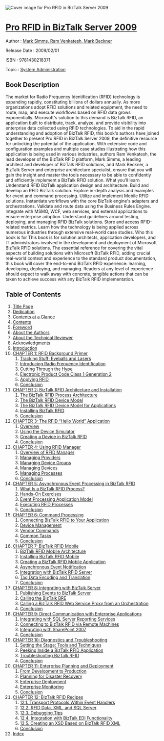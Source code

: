 ![Cover image for Pro RFID in BizTalk Server 2009](https://imgdetail.ebookreading.net/cover/cover/system_admin/EB9781430218371.jpg)

[Pro RFID in BizTalk Server 2009](https://ebookreading.net/view/book/Pro+RFID+in+BizTalk+Server+2009-EB9781430218371_1.html "Pro RFID in BizTalk Server 2009")
====================================================================================================================

Author : [Mark Simms](https://ebookreading.net/search/author/Mark+Simms),[ Ram Venkatesh](https://ebookreading.net/search/author/+Ram+Venkatesh),[ Mark Beckner](https://ebookreading.net/search/author/+Mark+Beckner)

Release Date : 2009/02/01

ISBN : 9781430218371

Topic : [System Administration](https://ebookreading.net/search/category/system-administration)

Book Description
-----------------

The market for Radio Frequency Identification (RFID) technology is expanding rapidly, constituting billions of dollars annually. As more organizations adopt RFID solutions and related equipment, the need to route, map, and execute workflows based on RFID data grows exponentially. Microsoft's solution to this demand is BizTalk RFID, an application built to distribute, track, analyze, and provide visibility into enterprise data collected using RFID technologies. To aid in the rapid understanding and adoption of BizTalk RFID, this book's authors have joined together to present Pro RFID in BizTalk Server 2009, the definitive resource for unlocking the potential of the application.
With extensive code and configuration examples and multiple case studies illustrating how this application is being used in various industries, authors Ram Venkatesh, the lead developer of the BizTalk RFID platform, Mark Simms, a leading architect and developer of BizTalk RFID solutions, and Mark Beckner, a BizTalk Server and enterprise architecture specialist, ensure that you will gain the insight and master the tools necessary to be able to confidently and efficiently implement a BizTalk RFID solution.
What you'll learn
Understand RFID BizTalk application design and architecture.
Build and develop an RFID BizTalk solution.
Explore in-depth analysis and examples for event and command processing.
Utilize and implement Mobile RFID solutions.
Instantiate workflows with the core BizTalk engine's adapters and orchestrations.
Validate and route data using the Business Rules Engine.
Integrate with MSMQ, WCF, web services, and external applications to ensure enterprise adoption.
Understand guidelines around testing, deploying, and managing RFID BizTalk solutions.
Store and access RFID-related metrics.
Learn how the technology is being applied across numerous industries through extensive real-world case studies.
Who this book is for
This book is for solution architects, application developers, and IT administrators involved in the development and deployment of Microsoft BizTalk RFID solutions. The essential reference for covering the vital aspects of building solutions with Microsoft BizTalk RFID, adding crucial real-world context and experience to the standard product documentation, this book will cover the end-to-end BizTalk RFID experience: learning, developing, deploying, and managing. Readers at any level of experience should expect to walk away with concrete, tangible actions that can be taken to achieve success with any BizTalk RFID implementation.
              
Table of Contents
-----------------

1. [Title Page](https://ebookreading.net/view/book/Pro+RFID+in+BizTalk+Server+2009-EB9781430218371_2.html)
1. [Dedication](https://ebookreading.net/view/book/Pro+RFID+in+BizTalk+Server+2009-EB9781430218371_4.html)
1. [Contents at a Glance](https://ebookreading.net/view/book/Pro+RFID+in+BizTalk+Server+2009-EB9781430218371_5.html)
1. [Contents](https://ebookreading.net/view/book/Pro+RFID+in+BizTalk+Server+2009-EB9781430218371_6.html)
1. [Foreword](https://ebookreading.net/view/book/Pro+RFID+in+BizTalk+Server+2009-EB9781430218371_7.html)
1. [About the Authors](https://ebookreading.net/view/book/Pro+RFID+in+BizTalk+Server+2009-EB9781430218371_8.html)
1. [About the Technical Reviewer](https://ebookreading.net/view/book/Pro+RFID+in+BizTalk+Server+2009-EB9781430218371_9.html)
1. [Acknowledgments](https://ebookreading.net/view/book/Pro+RFID+in+BizTalk+Server+2009-EB9781430218371_10.html)
1. [Introduction](https://ebookreading.net/view/book/Pro+RFID+in+BizTalk+Server+2009-EB9781430218371_11.html)
1. [CHAPTER 1: RFID Background Primer](https://ebookreading.net/view/book/Pro+RFID+in+BizTalk+Server+2009-EB9781430218371_12.html#ch1)
    1. [Tracking Stuff: Eyeballs and Lasers](https://ebookreading.net/view/book/Pro+RFID+in+BizTalk+Server+2009-EB9781430218371_12.html#s0-0)
    1. [Introducing Radio Frequency Identification](https://ebookreading.net/view/book/Pro+RFID+in+BizTalk+Server+2009-EB9781430218371_12.html#s1-1)
    1. [Cutting Through the Hype](https://ebookreading.net/view/book/Pro+RFID+in+BizTalk+Server+2009-EB9781430218371_12.html#s9-9)
    1. [Electronic Product Code Class 1 Generation 2](https://ebookreading.net/view/book/Pro+RFID+in+BizTalk+Server+2009-EB9781430218371_12.html#s12-12)
    1. [Applying RFID](https://ebookreading.net/view/book/Pro+RFID+in+BizTalk+Server+2009-EB9781430218371_12.html#s14-14)
    1. [Conclusion](https://ebookreading.net/view/book/Pro+RFID+in+BizTalk+Server+2009-EB9781430218371_12.html#s15-15)
1. [CHAPTER 2: BizTalk RFID Architecture and Installation](https://ebookreading.net/view/book/Pro+RFID+in+BizTalk+Server+2009-EB9781430218371_13.html#ch2)
    1. [The BizTalk RFID Process Architecture](https://ebookreading.net/view/book/Pro+RFID+in+BizTalk+Server+2009-EB9781430218371_13.html#s16-16)
    1. [The BizTalk RFID Device Model](https://ebookreading.net/view/book/Pro+RFID+in+BizTalk+Server+2009-EB9781430218371_13.html#s22-22)
    1. [The BizTalk RFID Device Model for Applications](https://ebookreading.net/view/book/Pro+RFID+in+BizTalk+Server+2009-EB9781430218371_13.html#s31-31)
    1. [Installing BizTalk RFID](https://ebookreading.net/view/book/Pro+RFID+in+BizTalk+Server+2009-EB9781430218371_13.html#s36-36)
    1. [Conclusion](https://ebookreading.net/view/book/Pro+RFID+in+BizTalk+Server+2009-EB9781430218371_13.html#s37-37)
1. [CHAPTER 3: The RFID “Hello World” Application](https://ebookreading.net/view/book/Pro+RFID+in+BizTalk+Server+2009-EB9781430218371_14.html#ch3)
    1. [Overview](https://ebookreading.net/view/book/Pro+RFID+in+BizTalk+Server+2009-EB9781430218371_14.html#s38-38)
    1. [Using the Device Simulator](https://ebookreading.net/view/book/Pro+RFID+in+BizTalk+Server+2009-EB9781430218371_14.html#s39-39)
    1. [Creating a Device in BizTalk RFID](https://ebookreading.net/view/book/Pro+RFID+in+BizTalk+Server+2009-EB9781430218371_14.html#s42-42)
    1. [Conclusion](https://ebookreading.net/view/book/Pro+RFID+in+BizTalk+Server+2009-EB9781430218371_14.html#s44-44)
1. [CHAPTER 4: Using RFID Manager](https://ebookreading.net/view/book/Pro+RFID+in+BizTalk+Server+2009-EB9781430218371_15.html#ch4)
    1. [Overview of RFID Manager](https://ebookreading.net/view/book/Pro+RFID+in+BizTalk+Server+2009-EB9781430218371_15.html#s45-45)
    1. [Managing Providers](https://ebookreading.net/view/book/Pro+RFID+in+BizTalk+Server+2009-EB9781430218371_15.html#s50-50)
    1. [Managing Device Groups](https://ebookreading.net/view/book/Pro+RFID+in+BizTalk+Server+2009-EB9781430218371_15.html#s51-51)
    1. [Managing Devices](https://ebookreading.net/view/book/Pro+RFID+in+BizTalk+Server+2009-EB9781430218371_15.html#s52-52)
    1. [Managing Processes](https://ebookreading.net/view/book/Pro+RFID+in+BizTalk+Server+2009-EB9781430218371_15.html#s56-56)
    1. [Conclusion](https://ebookreading.net/view/book/Pro+RFID+in+BizTalk+Server+2009-EB9781430218371_15.html#s59-59)
1. [CHAPTER 5: Asynchronous Event Processing in BizTalk RFID](https://ebookreading.net/view/book/Pro+RFID+in+BizTalk+Server+2009-EB9781430218371_16.html#ch5)
    1. [What Is a BizTalk RFID Process?](https://ebookreading.net/view/book/Pro+RFID+in+BizTalk+Server+2009-EB9781430218371_16.html#s60-60)
    1. [Hands-On Exercises](https://ebookreading.net/view/book/Pro+RFID+in+BizTalk+Server+2009-EB9781430218371_16.html#s61-61)
    1. [Event Processing Application Model](https://ebookreading.net/view/book/Pro+RFID+in+BizTalk+Server+2009-EB9781430218371_16.html#s62-62)
    1. [Executing RFID Processes](https://ebookreading.net/view/book/Pro+RFID+in+BizTalk+Server+2009-EB9781430218371_16.html#s73-73)
    1. [Conclusion](https://ebookreading.net/view/book/Pro+RFID+in+BizTalk+Server+2009-EB9781430218371_16.html#s78-78)
1. [CHAPTER 6: Command Processing](https://ebookreading.net/view/book/Pro+RFID+in+BizTalk+Server+2009-EB9781430218371_17.html#ch6)
    1. [Connecting BizTalk RFID to Your Application](https://ebookreading.net/view/book/Pro+RFID+in+BizTalk+Server+2009-EB9781430218371_17.html#s79-79)
    1. [Device Management](https://ebookreading.net/view/book/Pro+RFID+in+BizTalk+Server+2009-EB9781430218371_17.html#s82-82)
    1. [Vendor Commands](https://ebookreading.net/view/book/Pro+RFID+in+BizTalk+Server+2009-EB9781430218371_17.html#s87-87)
    1. [Common Tasks](https://ebookreading.net/view/book/Pro+RFID+in+BizTalk+Server+2009-EB9781430218371_17.html#s88-88)
    1. [Conclusion](https://ebookreading.net/view/book/Pro+RFID+in+BizTalk+Server+2009-EB9781430218371_17.html#s90-90)
1. [CHAPTER 7: BizTalk RFID Mobile](https://ebookreading.net/view/book/Pro+RFID+in+BizTalk+Server+2009-EB9781430218371_18.html#ch7)
    1. [BizTalk RFID Mobile Architecture](https://ebookreading.net/view/book/Pro+RFID+in+BizTalk+Server+2009-EB9781430218371_18.html#s91-91)
    1. [Installing BizTalk RFID Mobile](https://ebookreading.net/view/book/Pro+RFID+in+BizTalk+Server+2009-EB9781430218371_18.html#s92-92)
    1. [Creating a BizTalk RFID Mobile Application](https://ebookreading.net/view/book/Pro+RFID+in+BizTalk+Server+2009-EB9781430218371_18.html#s93-93)
    1. [Asynchronous Event Notification](https://ebookreading.net/view/book/Pro+RFID+in+BizTalk+Server+2009-EB9781430218371_18.html#s94-94)
    1. [Integration with BizTalk RFID Server](https://ebookreading.net/view/book/Pro+RFID+in+BizTalk+Server+2009-EB9781430218371_18.html#s97-97)
    1. [Tag Data Encoding and Translation](https://ebookreading.net/view/book/Pro+RFID+in+BizTalk+Server+2009-EB9781430218371_18.html#s97-97a)
    1. [Conclusion](https://ebookreading.net/view/book/Pro+RFID+in+BizTalk+Server+2009-EB9781430218371_18.html#s100-100)
1. [CHAPTER 8: Integrating with BizTalk Server](https://ebookreading.net/view/book/Pro+RFID+in+BizTalk+Server+2009-EB9781430218371_19.html#ch8)
    1. [Publishing Events to BizTalk Server](https://ebookreading.net/view/book/Pro+RFID+in+BizTalk+Server+2009-EB9781430218371_19.html#s101-101)
    1. [Calling the BizTalk BRE](https://ebookreading.net/view/book/Pro+RFID+in+BizTalk+Server+2009-EB9781430218371_19.html#s105-105)
    1. [Calling a BizTalk RFID Web Service Proxy from an Orchestration](https://ebookreading.net/view/book/Pro+RFID+in+BizTalk+Server+2009-EB9781430218371_19.html#s107-107)
    1. [Conclusion](https://ebookreading.net/view/book/Pro+RFID+in+BizTalk+Server+2009-EB9781430218371_19.html#s108-108)
1. [CHAPTER 9: Direct Communication with Enterprise Applications](https://ebookreading.net/view/book/Pro+RFID+in+BizTalk+Server+2009-EB9781430218371_20.html#ch9)
    1. [Integrating with SQL Server Reporting Services](https://ebookreading.net/view/book/Pro+RFID+in+BizTalk+Server+2009-EB9781430218371_20.html#s109-109)
    1. [Connecting to BizTalk RFID via Remote Machines](https://ebookreading.net/view/book/Pro+RFID+in+BizTalk+Server+2009-EB9781430218371_20.html#s112-112)
    1. [Integrating with SharePoint 2007](https://ebookreading.net/view/book/Pro+RFID+in+BizTalk+Server+2009-EB9781430218371_20.html#s113-113)
    1. [Conclusion](https://ebookreading.net/view/book/Pro+RFID+in+BizTalk+Server+2009-EB9781430218371_20.html#s117-117)
1. [CHAPTER 10: Diagnostics and Troubleshooting](https://ebookreading.net/view/book/Pro+RFID+in+BizTalk+Server+2009-EB9781430218371_21.html#ch10)
    1. [Setting the Stage: Tools and Techniques](https://ebookreading.net/view/book/Pro+RFID+in+BizTalk+Server+2009-EB9781430218371_21.html#s118-118)
    1. [Peeking Inside a BizTalk RFID Application](https://ebookreading.net/view/book/Pro+RFID+in+BizTalk+Server+2009-EB9781430218371_21.html#s121-121)
    1. [Troubleshooting BizTalk RFID](https://ebookreading.net/view/book/Pro+RFID+in+BizTalk+Server+2009-EB9781430218371_21.html#s126-126)
    1. [Conclusion](https://ebookreading.net/view/book/Pro+RFID+in+BizTalk+Server+2009-EB9781430218371_21.html#s134-134)
1. [CHAPTER 11: Enterprise Planning and Deployment](https://ebookreading.net/view/book/Pro+RFID+in+BizTalk+Server+2009-EB9781430218371_22.html#ch11)
    1. [From Development to Production](https://ebookreading.net/view/book/Pro+RFID+in+BizTalk+Server+2009-EB9781430218371_22.html#s135-135)
    1. [Planning for Disaster Recovery](https://ebookreading.net/view/book/Pro+RFID+in+BizTalk+Server+2009-EB9781430218371_22.html#s137-137)
    1. [Enterprise Deployment](https://ebookreading.net/view/book/Pro+RFID+in+BizTalk+Server+2009-EB9781430218371_22.html#s141-141)
    1. [Enterprise Monitoring](https://ebookreading.net/view/book/Pro+RFID+in+BizTalk+Server+2009-EB9781430218371_22.html#s146-146)
    1. [Conclusion](https://ebookreading.net/view/book/Pro+RFID+in+BizTalk+Server+2009-EB9781430218371_22.html#s150-150)
1. [CHAPTER 12: BizTalk RFID Recipes](https://ebookreading.net/view/book/Pro+RFID+in+BizTalk+Server+2009-EB9781430218371_23.html#ch12)
    1. [12.1. Transport Protocols Within Event Handlers](https://ebookreading.net/view/book/Pro+RFID+in+BizTalk+Server+2009-EB9781430218371_23.html#s151-151)
    1. [12.2. RFID Data, XML, and SQL Server](https://ebookreading.net/view/book/Pro+RFID+in+BizTalk+Server+2009-EB9781430218371_23.html#s155-155)
    1. [12.3. Debugging Tips](https://ebookreading.net/view/book/Pro+RFID+in+BizTalk+Server+2009-EB9781430218371_23.html#s159-159)
    1. [12.4. Integration with BizTalk EDI Functionality](https://ebookreading.net/view/book/Pro+RFID+in+BizTalk+Server+2009-EB9781430218371_23.html#s163-163)
    1. [12.5. Creating an XSD Based on BizTalk RFID XML](https://ebookreading.net/view/book/Pro+RFID+in+BizTalk+Server+2009-EB9781430218371_23.html#s167-167)
    1. [Conclusion](https://ebookreading.net/view/book/Pro+RFID+in+BizTalk+Server+2009-EB9781430218371_23.html#s171-171)
1. [Index](https://ebookreading.net/view/book/Pro+RFID+in+BizTalk+Server+2009-EB9781430218371_24.html#index)
